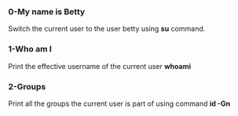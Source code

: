 ### 0-My name is Betty
Switch the current user to the user betty using **su** command.

### 1-Who am I
Print the effective username of the current user **whoami**

### 2-Groups
Print all the groups the current user is part of using command **id -Gn**
